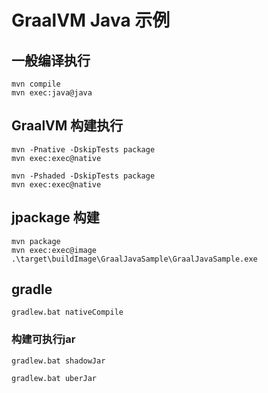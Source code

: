 # GraalVM Java 示例

## 一般编译执行

```shell
mvn compile
mvn exec:java@java
```

## GraalVM 构建执行

```shell
mvn -Pnative -DskipTests package
mvn exec:exec@native
```

```shell
mvn -Pshaded -DskipTests package
mvn exec:exec@native
```

## jpackage 构建

```shell
mvn package
mvn exec:exec@image
.\target\buildImage\GraalJavaSample\GraalJavaSample.exe
```

## gradle
```shell
gradlew.bat nativeCompile
```

### 构建可执行jar
```shell
gradlew.bat shadowJar
```

```shell
gradlew.bat uberJar
```
